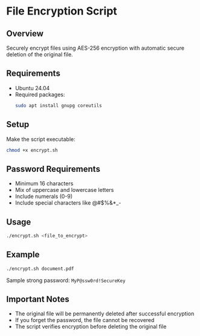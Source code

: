 # File Encryption Script

## Overview
Securely encrypt files using AES-256 encryption with automatic secure deletion of the original file.

## Requirements
- Ubuntu 24.04
- Required packages:
  ```bash
  sudo apt install gnupg coreutils
  ```

## Setup
Make the script executable:
```bash
chmod +x encrypt.sh
```

## Password Requirements
- Minimum 16 characters
- Mix of uppercase and lowercase letters
- Include numerals (0-9)
- Include special characters like @#$%&*_-

## Usage
```bash
./encrypt.sh <file_to_encrypt>
```

## Example
```bash
./encrypt.sh document.pdf
```

Sample strong password: `MyP@ssw0rd!SecureKey`

## Important Notes
- The original file will be permanently deleted after successful encryption
- If you forget the password, the file cannot be recovered
- The script verifies encryption before deleting the original file